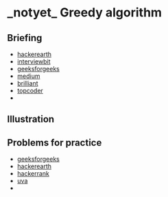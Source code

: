# \_notyet\_ Greedy algorithm

## Briefing

- [hackerearth](https://www.hackerearth.com/practice/algorithms/greedy/basics-of-greedy-algorithms/tutorial/)
- [interviewbit](https://www.interviewbit.com/courses/programming/topics/greedy-algorithm/)
- [geeksforgeeks](https://www.geeksforgeeks.org/greedy-algorithms/)
- [medium](https://medium.com/@codingfreak/top-7-greedy-algorithm-problems-3885feaf9430)
- [brilliant](https://brilliant.org/wiki/greedy-algorithm/)
- [topcoder](https://www.topcoder.com/community/competitive-programming/tutorials/greedy-is-good/)
- []()

## Illustration


## Problems for practice

- [geeksforgeeks](https://www.geeksforgeeks.org/top-20-greedy-algorithms-interview-questions/)
- [hackerearth](https://www.hackerearth.com/practice/algorithms/greedy/basics-of-greedy-algorithms/practice-problems/)
- [hackerrank](https://www.hackerrank.com/domains/algorithms?filters%5Bsubdomains%5D%5B%5D=greedy)
- [uva](https://uva.onlinejudge.org/index.php?Itemid=8&category=656&option=com_onlinejudge)
- []()
